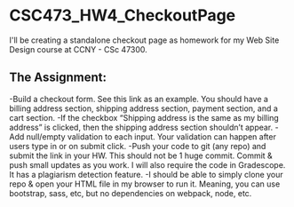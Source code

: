 # CSC473_HW4_CheckoutPage
 
 
I'll be creating a standalone checkout page as homework for my Web Site Design course at CCNY - CSc 47300.

## The Assignment:

-Build a checkout form. See this link as an example. You should have a billing address section, shipping address section, payment section, and a cart section.
-If the checkbox “Shipping address is the same as my billing address” is clicked, then the shipping address section shouldn’t appear.
-Add null/empty validation to each input. Your validation can happen after users type in or on submit click.
-Push your code to git (any repo) and submit the link in your HW. This should not be 1 huge commit. Commit & push small updates as you work. I will also require the code in Gradescope. It has a plagiarism detection feature.
-I should be able to simply clone your repo & open your HTML file in my browser to run it. Meaning, you can use bootstrap, sass, etc, but no dependencies on webpack, node, etc.
